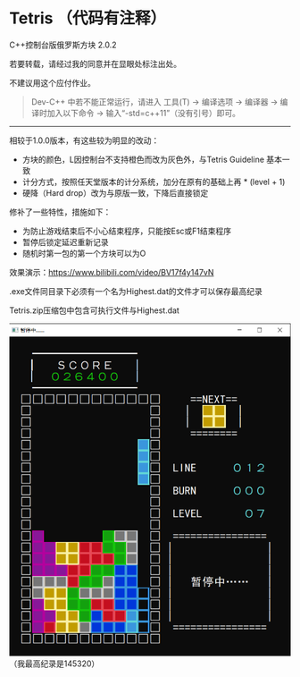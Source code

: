 # Tetris （代码有注释）
C++控制台版俄罗斯方块 2.0.2

若要转载，请经过我的同意并在显眼处标注出处。

不建议用这个应付作业。

> Dev-C++ 中若不能正常运行，请进入 工具(T) -> 编译选项 -> 编译器 -> 编译时加入以下命令 -> 输入“-std=c++11”（没有引号）即可。
---

相较于1.0.0版本，有这些较为明显的改动：
- 方块的颜色，L因控制台不支持橙色而改为灰色外，与Tetris Guideline 基本一致
- 计分方式，按照任天堂版本的计分系统，加分在原有的基础上再 * (level + 1)
- 硬降（Hard drop）改为与原版一致，下降后直接锁定


修补了一些特性，措施如下：
- 为防止游戏结束后不小心结束程序，只能按Esc或F1结束程序
- 暂停后锁定延迟重新记录
- 随机时第一包的第一个方块可以为O


效果演示：https://www.bilibili.com/video/BV17f4y147vN 

.exe文件同目录下必须有一个名为Highest.dat的文件才可以保存最高纪录

Tetris.zip压缩包中包含可执行文件与Highest.dat

![GitHub Logo](/pic-display.png)
（我最高纪录是145320）
